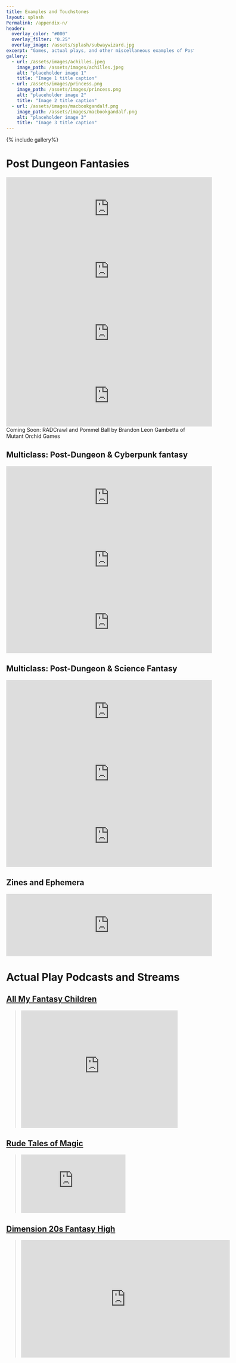 ```yaml
---
title: Examples and Touchstones
layout: splash
Permalink: /appendix-n/
header:
  overlay_color: "#000"
  overlay_filter: "0.25"
  overlay_image: /assets/splash/subwaywizard.jpg
excerpt: "Games, actual plays, and other miscellaneous examples of Post-Dungeon Fantasy"
gallery:
  - url: /assets/images/achilles.jpeg
    image_path: /assets/images/achilles.jpeg
    alt: "placeholder image 1"
    title: "Image 1 title caption"
  - url: /assets/images/princess.png
    image_path: /assets/images/princess.png
    alt: "placeholder image 2"
    title: "Image 2 title caption"
  - url: /assets/images/macbookgandalf.png
    image_path: /assets/images/macbookgandalf.png
    alt: "placeholder image 3"
    title: "Image 3 title caption"
---
```

{% include gallery%}

# Post Dungeon Fantasies

<iframe src="https://itch.io/embed/455197?dark=true" width="552" height="167" frameborder="0"><a href="https://gemroomgames.itch.io/hml">High Magic Lowlives by Gem Room Games</a></iframe>
<iframe src="https://itch.io/embed/593412?dark=true" width="552" height="167" frameborder="0"><a href="https://gemroomgames.itch.io/subwayrunners">Subway Runners by Gem Room Games</a></iframe>
<iframe frameborder="0" src="https://itch.io/embed/1274010?dark=true" width="552" height="167"><a href="https://keganexe.itch.io/ddtv">DungeonDelvers.tv by Kegan (@Keganexe)</a></iframe>
<iframe src="https://itch.io/embed/1019699?dark=true" height="167" width="552" frameborder="0"><a href="https://erinking.itch.io/patchwork-world-sixth-edition">Patchwork World Sixth Edition by Aaron King</a></iframe>
<br>
Coming Soon: RADCrawl and Pommel Ball by Brandon Leon Gambetta of Mutant Orchid Games

## Multiclass: Post-Dungeon & Cyberpunk fantasy

<iframe src="https://itch.io/embed/445728?dark=true" height="167" width="552" frameborder="0"><a href="https://boyproblems.itch.io/boy-problems">Boy Problems by boyproblems</a></iframe>
<iframe src="https://itch.io/embed/478214?dark=true" height="167" width="552" frameborder="0"><a href="https://temporalhiccup.itch.io/balikbayan">BALIKBAYAN: Returning Home by Jamila R. Nedjadi</a></iframe>
<iframe src="https://itch.io/embed/1064728?dark=true" height="167" width="552" frameborder="0"><a href="https://ostrichmonkey.itch.io/vibe-check">Vibe Check - Enter the Inversion by Josh Hittie</a></iframe>

## Multiclass: Post-Dungeon & Science Fantasy

<iframe src="https://itch.io/embed/623960?dark=true" height="167" width="552" frameborder="0"><a href="https://amandalee.itch.io/you-got-a-job-on-the-garbage-barge">YOU GOT A JOB ON THE GARBAGE BARGE by amandalee</a></iframe>
<iframe src="https://itch.io/embed/949581?dark=true" height="167" width="552" frameborder="0"><a href="https://worldchampgameco.itch.io/scratchandclaw">Scratch &amp; Claw by World Champ Game Co.</a></iframe>
<iframe src="https://itch.io/embed/919803?dark=true" height="167" width="552" frameborder="0"><a href="https://vagabondpenandpaper.itch.io/our-minerva">Our Minerva by Vagabond Pen &amp; Paper</a></iframe><br>

## Zines and Ephemera

<iframe src="https://itch.io/embed/936272?dark=true" height="167" width="552" frameborder="0"><a href="https://sandypuggames.itch.io/wizardpunk">WIZARDPUNK by Sandy Pug Games</a></iframe>

# Actual Play Podcasts and Streams

## <a href="http://oneshotpodcast.com/interview-discussion/all-my-fantasy-children/">All My Fantasy Children</a><br>
><iframe width="420" height="315" src="https://www.youtube.com/embed/MHVjWBhoC7s" title="YouTube video player" frameborder="0" allow="accelerometer; autoplay; clipboard-write; encrypted-media; gyroscope; picture-in-picture" allowfullscreen></iframe>

## <a href="https://www.rudetalesofmagic.com/">Rude Tales of Magic</a>
><iframe width="280" height="157" src="https://www.youtube.com/embed/ZVcTKb_3PW4" title="YouTube video player" frameborder="0" allow="accelerometer; autoplay; clipboard-write; encrypted-media; gyroscope; picture-in-picture" allowfullscreen></iframe>

## <a href="https://brennanleemulligan.com/fantasy-high/">Dimension 20s Fantasy High</a><br>
><iframe width="560" height="315" src="https://www.youtube.com/embed/_zZxCVBi7-k" title="YouTube video player" frameborder="0" allow="accelerometer; autoplay; clipboard-write; encrypted-media; gyroscope; picture-in-picture" allowfullscreen></iframe>
